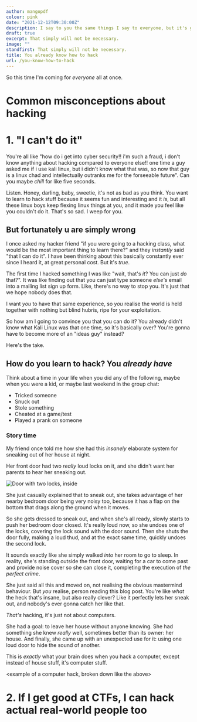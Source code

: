 ```yaml
---
author: mangopdf
colour: pink
date: "2021-12-12T09:30:00Z"
description: I say to you the same things I say to everyone, but it's good.
draft: true
excerpt: That simply will not be necessary.
image: ""
standfirst: That simply will not be necessary.
title: You already know how to hack
url: /you-know-how-to-hack
---
```





So this time I'm coming for _everyone_ all at once.

# Common misconceptions about hacking

# 1. "I can't do it"

You're all like "how do i get into cyber security!! i'm such a fraud, i don't know anything about hacking compared to everyone else!! one time a guy asked me if i use kali linux, but i didn't know what that was, so now that guy is a linux chad and intellectually outranks me for the forseeable future". Can you maybe _chill_ for like five seconds.

Listen. Honey, darling, baby, sweetie, it's not as bad as you think. You want to learn to hack stuff because it seems fun and interesting and it _is_, but all these linux boys keep flexing linux things at you, and it made you feel like you couldn't do it. That's so sad. I weep for you. 

## But fortunately u are simply wrong

I once asked my hacker friend "if you were going to a hacking class, what would be the most important thing to learn there?" and they _instantly_ said "that I can do it". I have been thinking about this basically constantly ever since I heard it, at great personal cost. But it's _true_. 

The first time I hacked something I was like "wait, that's _it_? You can just _do_ that?". It was like finding out that you can just type someone _else's_ email into a mailing list sign up form. Like, there's no way to stop you. It's just that we hope nobody does that.

I want _you_ to have that same experience, so _you_ realise the world is held together with nothing but blind hubris, ripe for your exploitation.

So how am I going to convince you that you can do it? You already didn't know what Kali Linux was that one time, so it's basically over? You're gonna have to become more of an "ideas guy" instead?

Here's the take.

## How do you learn to hack? You _already have_ 

Think about a time in your life when you did any of the following, maybe when you were a kid, or maybe last weekend in the group chat:

* Tricked someone
* Snuck out
* Stole something
* Cheated at a game/test
* Played a prank on someone



### Story time 

My friend once told me how she had this _insanely_ elaborate system for sneaking out of her house at night. 

Her front door had two _really_ loud locks on it, and she didn't want her parents to hear her sneaking out.

![Door with two locks, inside](/img/)


She just casually explained that to sneak out, she takes advantage of her nearby bedroom door being very noisy too, because it has a flap on the bottom that drags along the ground when it moves.

So she gets dressed to sneak out, and when she's all ready, slowly starts to push her bedroom door closed. It's really loud now, so she undoes one of the locks, covering the lock sound with the door sound. Then she shuts the door fully, making a loud thud, and at the exact same time, quickly undoes the second lock.

It sounds exactly like she simply walked _into_ her room to go to sleep. In reality, she's standing outside the front door, waiting for a car to come past and provide noise cover so she can close it, completing the execution of _the perfect crime_.

She just said all this and moved on, not realising the obvious mastermind behaviour. But _you_ realise, person reading this blog post. You're like _what_ the heck that's insane, but also really clever? Like it perfectly lets her sneak out, and nobody's ever gonna catch her like that.

_That's_ hacking, it's just not about computers.

She had a goal: to leave her house without anyone knowing. She had something she knew _really_ well, sometimes better than its owner: her house. And finally, she came up with an unexpected use for it: using one loud door to hide the sound of another.

This is _exactly_ what your brain does when you hack a computer, except instead of house stuff, it's computer stuff.

<example of a computer hack, broken down like the above>









# 2. If I get good at CTFs, I can hack actual real-world people too








